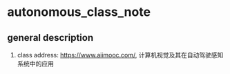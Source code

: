 # autonomous_class_note

## general description
1. class address: https://www.aiimooc.com/, 计算机视觉及其在自动驾驶感知系统中的应用
